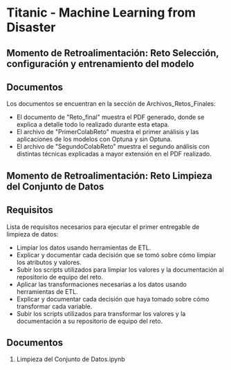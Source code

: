 # Titanic - Machine Learning from Disaster

## Momento de Retroalimentación: Reto Selección, configuración y entrenamiento del modelo 
## Documentos
Los documentos se encuentran en la sección de Archivos_Retos_Finales:
 * El documento de "Reto_final" muestra el PDF generado, donde se explica a detalle todo lo realizado durante esta etapa.
 * El archivo de "PrimerColabReto" muestra el primer análisis y las aplicaciones de los modelos con Optuna y sin Optuna.
 * El archivo de "SegundoColabReto" muestra el segundo análisis con distintas técnicas explicadas a mayor extensión en el PDF realizado.

## Momento de Retroalimentación: Reto Limpieza del Conjunto de Datos


## Requisitos

Lista de requisitos necesarios para ejecutar el primer entregable de limpieza de datos:

- Limpiar los datos usando herramientas de ETL.
- Explicar y documentar cada decisión que se tomó sobre cómo limpiar los atributos y valores. 
- Subir los scripts utilizados para limpiar los valores y la documentación al repositorio de equipo del reto. 
- Aplicar las transformaciones necesarias a los datos usando herramientas de ETL.
- Explicar y documentar cada decisión que haya tomado sobre cómo transformar cada variable. 
- Subir los scripts utilizados para transformar  los valores y la documentación a su repositorio de equipo del reto. 


## Documentos

1. Limpieza del Conjunto de Datos.ipynb
